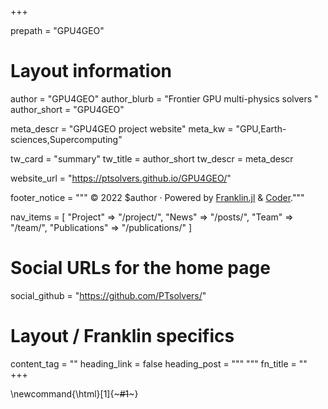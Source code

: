 +++

prepath = "GPU4GEO"

# Layout information

author = "GPU4GEO"
author_blurb = "Frontier GPU multi-physics solvers "
author_short = "GPU4GEO"

meta_descr = "GPU4GEO project website"
meta_kw = "GPU,Earth-sciences,Supercomputing"

tw_card = "summary"
tw_title = author_short
tw_descr = meta_descr

website_url = "https://ptsolvers.github.io/GPU4GEO/"

footer_notice = """
  © 2022 $author · Powered by
    <a href="https://franklin.jl">Franklin.jl</a> &
    <a href="https://github.com/luizdepra/hugo-coder/">Coder</a>."""

nav_items = [
  "Project" => "/project/",
  "News"  => "/posts/",
  "Team" => "/team/",
  "Publications" => "/publications/"
]

# Social URLs for the home page

social_github   = "https://github.com/PTsolvers/"

# Layout / Franklin specifics

content_tag = ""
heading_link = false
heading_post = """
  <a class="heading-link" href="#HEADING_ID">
    <i class="fa fa-link" aria-hidden="true"></i>
  </a>
  """
fn_title = ""
+++

\newcommand{\html}[1]{~~~#1~~~}

